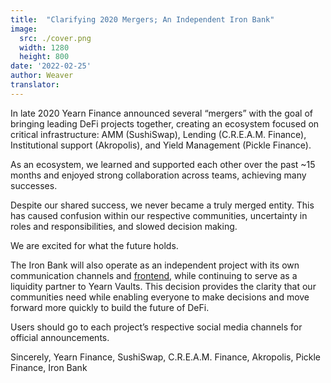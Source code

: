 ```yaml
---
title:  "Clarifying 2020 Mergers; An Independent Iron Bank"
image:
  src: ./cover.png
  width: 1280
  height: 800
date: '2022-02-25'
author: Weaver
translator:
---
```


In late 2020 Yearn Finance announced several “mergers” with the goal of bringing leading DeFi projects together, creating an ecosystem focused on critical infrastructure: AMM (SushiSwap), Lending (C.R.E.A.M. Finance), Institutional support (Akropolis), and Yield Management (Pickle Finance).

As an ecosystem, we learned and supported each other over the past ~15 months and enjoyed strong collaboration across teams, achieving many successes.

Despite our shared success, we never became a truly merged entity. This has caused confusion within our respective communities, uncertainty in roles and responsibilities, and slowed decision making.

We are excited for what the future holds.

The Iron Bank will also operate as an independent project with its own communication channels and [frontend](https://app.ib.xyz/), while continuing to serve as a liquidity partner to Yearn Vaults. This decision provides the clarity that our communities need while enabling everyone to make decisions and move forward more quickly to build the future of DeFi.

Users should go to each project’s respective social media channels for official announcements.

Sincerely,
Yearn Finance, SushiSwap, C.R.E.A.M. Finance, Akropolis, Pickle Finance, Iron Bank
